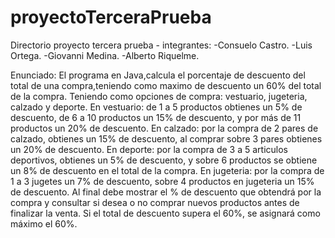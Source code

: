 # proyectoTerceraPrueba
Directorio proyecto tercera prueba -
integrantes:
    -Consuelo Castro.
    -Luis Ortega.
    -Giovanni Medina.
    -Alberto Riquelme.

 
 Enunciado:
    El programa en Java,calcula el porcentaje de  descuento del total de una compra,teniendo como maximo
  de descuento un 60% del total de la compra.
  Teniendo como opciones de compra:  vestuario, jugeteria, calzado y deporte.
  En vestuario: de 1 a 5 productos obtienes un 5% de descuento, de 6 a 10  productos un 15%
  de descuento, y por más de 11 productos un 20% de descuento.
  En calzado: por la compra de 2 pares de calzado, obtienes un 15% de descuento, al comprar sobre 3 pares
  obtienes un 20% de descuento.
  En deporte: por la compra de 3 a 5 articulos deportivos, obtienes un 5% de descuento, y sobre 6 productos
  se obtiene un 8% de descuento en el total de la compra.
  En jugeteria: por la compra de 1 a 3 jugetes un 7% de descuento, sobre 4 productos en jugeteria un 15%
  de descuento.
  Al final debe mostrar el % de descuento que obtendrá por la compra y consultar si desea o no comprar
  nuevos productos antes de finalizar la venta.
  Si el total de descuento supera el 60%, se asignará como máximo el 60%.
